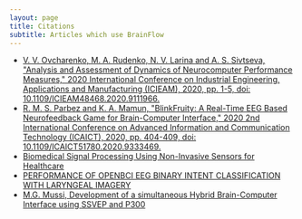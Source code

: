 ```yaml
---
layout: page
title: Citations
subtitle: Articles which use BrainFlow 
---
```


* [V. V. Ovcharenko, M. A. Rudenko, N. V. Larina and A. S. Sivtseva, "Analysis and Assessment of Dynamics of Neurocomputer Performance Measures," 2020 International Conference on Industrial Engineering, Applications and Manufacturing (ICIEAM), 2020, pp. 1-5, doi: 10.1109/ICIEAM48468.2020.9111966.](https://ieeexplore.ieee.org/abstract/document/9111966?casa_token=UCkGp90EJgUAAAAA:6Bv1V5K2UKlVcKfkNrYQq0Q3eJszLgGFmyrCXeRdKcGP4CWEiCRBeuA1rE50oBc24UwuAmQtUS78)
* [R. M. S. Parbez and K. A. Mamun, "BlinkFruity: A Real-Time EEG Based Neurofeedback Game for Brain-Computer Interface," 2020 2nd International Conference on Advanced Information and Communication Technology (ICAICT), 2020, pp. 404-409, doi: 10.1109/ICAICT51780.2020.9333469.](https://ieeexplore.ieee.org/abstract/document/9333469?casa_token=I4qKhmehrTsAAAAA:d6liiqB5yHMfAJIViHUoKLx07NnRXHdR2iKWnn-WkcTs79oHw8jlIJ715QdHkSAfl16EGIiWOs8Y)
* [Biomedical Signal Processing Using Non-Invasive Sensors for Healthcare](https://www.hindawi.com/journals/jhe/2021/5535810/)
* [PERFORMANCE OF OPENBCI EEG BINARY INTENT
CLASSIFICATION WITH LARYNGEAL IMAGERY](https://arxiv.org/pdf/2107.00045.pdf)
* [M.G. Mussi, Development of a simultaneous Hybrid Brain-Computer Interface using SSVEP and P300](https://www.resna.org/sites/default/files/conference/2021/NewEmergingTechnology/75_Mussi/75_Mussi.pdf)
